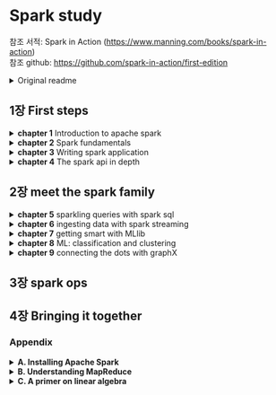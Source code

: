 # Spark study 
참조 서적: Spark in Action (https://www.manning.com/books/spark-in-action) <br>
참조 github: https://github.com/spark-in-action/first-edition
<details close>
<summary>Original readme</summary>
  <h1>Spark in Action book repository</h1>
  <h4> Current edition: Manning Early Access Program (MEAP)</h4>

  The MEAP publishing date is **2015.04.04.**  
  Manning's book forum: [https://forums.manning.com/forums/spark-in-action](https://forums.manning.com/forums/spark-in-action)

  The repo contains book listings organized by chapter and programming language (if applicable):

  ```
  ch02
    ├── scala
    │    ├── ch02-listings.scala
    │    ├── scala-file.scala
    │    └── ...
    ├── java
    │    ├── Class1.java
    │    ├── Class2.java
    │    └── ...
    ├── python
    │    ├── ch02-listings.py
    │    ├── python-file.py
    │    └── ...
  ch03
    ├── scala
    │    ├── ch03-listings.scala
    │    ├── scala-file.scala
    │    └── ...
    ├── java
    │    ├── Class1.java
    │    ├── Class2.java
    │    └── ...
    ├── python
    │    ├── ch03-listings.py
    │    ├── python-file.py
    │    └── ...

  ```

  We tried to organize the listings so that you have minimum distractions while going through the book.  
  We hope you'll find the content useful and that you'll have fun reading the book and going through examples.  

  As part of Manning's "in action" series, it's a hands-on, tutorial-style book.  

  Thank you,  
  [Petar Zečević](http://twitter.com/p_zecevic) and [Marko Bonaći](http://twitter.com/markobonaci)
</details>


## 1장 First steps
<details close>
<summary><b>chapter 1</b> Introduction to apache spark</summary>
  <br>
  <blockquote>
  <details close>
  <summary>1.1 What is spark?</summary>
    <blockquote>
      
- **hadoop**: open source, distributed, Java computation framework consisting of the (1) **Hadoop Distributed File System(HDFS**) and (2) **MapReduce**, its execution engine. 
Hadoop solved the three main problems facing any distributed data-processing endeavor:
    - Parallelization— How to parallelize the computation (전체 연산을 잘게 나누어 동시에 처리하는 방법)
    - Distribution— How to distribute the data (데이터를 여러 노드로 분산하는 방법)
    - Fault-tolerance— How to handle component failure (분산 컴포넌트 장애에 대응하는 방법)

    → 하둡의 한계: 맵리듀스 잡의 결과를 다른 잡에서 사용하려면 먼저 이 결과를 HDFS에 저장해야 한다. 따라서 맵리듀스는 이전 잡의 결과가 다음 작업의 입력이 되는 반복 알고리즘에는 본질적으로 맞지 않다. 

- **Spark**와 hadoop의 차이: spark는 메모리에 아주 큰 데이터를 keep 하는 것을 가능하게 한다. 즉, 맵리듀스처럼 잡에 필요한 데이터를 디스크에서 매번 가져오는 대신(→ 하둡의 방법), 데이터를 메모리에 캐시로 저장하는 인-메모리 실행 모델에 있다. 이를 통해 스파크 프로그램은 맵리듀스보다 약 100배 더 빠른 속도로 같은 작업을 수행할 수 있다.
- 일부 애플리케이션은 스파크를 사용하기에 적합하지 않다. 스파크에서는 분산 아키텍처 때문에 처리 시간에 약간의 오버헤드가 필연적으로 발생한다. 대량의 데이터를 다룰 때는 오버헤드가 무시할 수 있는 수준이지만, 단일 머신에서도 충분히 처리할 수 있는 데이터셋을 다룰 때는 작은 데이터셋의 연산에 최적화된 다른 프레임워크(e.g. RDBMS)를 사용하는 것이 더 효율적이다. + 하지만 현대의 데이터 크기는 계속 증가하는 추세며, 언제가는 RDBMS와 스크립트 성능이 개선되는 속도를 추월할지도 모른다.
    </blockquote>
  </details>
    
  <details close>
  <summary>1.2 Spark components</summary>
    <blockquote><br>
스파크는 여러 특수한 목적에 맞게 설계된 다양한 컴포넌트로 구성된다.<br>
→ 스파크 core, 스파크 SQL, 스파크 Streaming, 스파크 GraphX, 스파크 MLlib <br><br>
<img width="629" alt="Screen Shot 2021-06-10 at 9 33 02 PM" src="https://user-images.githubusercontent.com/43725183/121525578-78936300-ca33-11eb-8dae-549e2a93f21a.png">

- **스파크 core**: 스파크 코어는 스파크 잡과 다른 스파크 컴포넌트에 필요한 기본 기능을 제공한다. RDD는 분산 데이터 컬렉션(즉, 데이터셋)을 추상화한 객체로 데이터셋에 적용할 수 있는 연산 및 변환 메서드를 함께 제공한다. RDD는 노드에 장애가 발생해도 데이터셋을 재구성할 수 있는 복원성을 갖추었다. broadcast variable(공유변수)와 accumulator(누적변수)를 사용해 컴퓨팅 노드 간에 정보를 공유할 수 있다. 이외에도 스파크 코어에는 네트워킹, 보안, 스케줄링 및 데이터 셔플링 등 기본 기능이 구현되어 있다.
- **스파크 SQL**
- **스파크 Streaming**
- **스파크 GraphX**
- **스파크 MLlib**
    </blockquote>
  </details>
    
  <details close>
  <summary>1.3 Spark program flow</summary>
    <blockquote><br>
예제를 통해 스파크 프로그램이 어떻게 실행되는지 알아보자.<br>
**[예제] 로그파일로부터 OutOfMemoryError 오류가 몇건 발생했는지 분석하기**

1. 노드 세 개로 구성된 하둡 클러스터에 300MB 크기의 로그 파일을 저장되어 있는 상황
→ HDFS는 자동으로 128MB크기의 chunck로 분할하고(하둡에서는 block이라는 용어를 사용한다.), 각 **블록(block)**을 클러스터의 여러 노드에 나누어 저장한다. 
→ 이 예제와 직접적인 관련은 없지만, HDFS는 노드에 저장한 각 블록을 다른 노드 두 개에 복제한다. (복제 계수가 기본 값은 3으로 설정된 경우)<br><img width="632" alt="Screen Shot 2021-06-10 at 9 55 04 PM" src="https://user-images.githubusercontent.com/43725183/121528532-85fe1c80-ca36-11eb-93e1-ba484fc4f839.png">

2. HDFS에 저장된 텍스트 파일을 메모리에 로드한다. 
→ 먼저 스파크 셸을 시작하고, 스파크 클러스터에 연결하기.
→ **데이터 지역성**(data locality, 즉 디스크에 저장된 파일이 모두 해당 노드 각각에서 RAM으로 로드되는 것/대량의 데이터를 네트워크로 전송해야하는 상황을 만들지 않기 위해!)을 최대한 달성하려고 로그 파일의 각 블록이 저장된 위치를 하둡에게 요청한 후, 모든 블록을 클러스터 노드의 RAM 메모리로 전송한다. 
→ RAM에 로딩된 블록을 **partition**이라고 한다. 이 파티션 집합이 바로 RDD가 참조하는 분산 컬렉션이다. RDD API를 사용해 RDD의 컬렉션을 필터링하고, 사용자 함수로 매핑하고, 누적 값 하나로 리듀스하고, 두 RDD를 서로 빼거나 교차하거나 결합하는 등 다양한 작업을 실행할 수 있다. 

    ```scala
    val lines = sc.textFile("hdfs://path/to/the/file")
    ```
      <img width="632" alt="Screen Shot 2021-06-10 at 9 55 21 PM" src="https://user-images.githubusercontent.com/43725183/121528576-90b8b180-ca36-11eb-8e1d-beca8097e67a.png">
      
3. 컬렉션이 OutOfMemoryError 문자열을 포함한 줄만 필터링
→ 필터링이 완료되면 RDD에는 분석에 필요한 데이터만 포함된다. 
→ 마지막으로 로그에 남은 줄 개수를 센다. 

    ```scala
    val oomLines = lines.filter(l => l.contains("OutOfMemoryError")).cache()
    val result = oomLines.count()
    ```
      <img width="634" alt="Screen Shot 2021-06-10 at 9 55 38 PM" src="https://user-images.githubusercontent.com/43725183/121528614-99a98300-ca36-11eb-85ff-f57f68c46ae6.png">
    </blockquote>
  </details>
    
  <details close>
  <summary>1.4 Spark ecosystem</summary>
    <blockquote><br>
      
      
* 하둡 생태계: 인터페이스 도구, 분석 도구, 클러스터 관리 도구, 인프라 도구로 구성되어 있다.
      
<br><img width="643" alt="Screen Shot 2021-06-10 at 9 45 04 PM" src="https://user-images.githubusercontent.com/43725183/121527201-1fc4ca00-ca35-11eb-957f-e701657ebda6.png">
- 하둡생태계의 일부 컴포넌트는 스파크 컴포넌트로 대체될 수 있다. <br>
e.g. Giraph → 스파크 GraphX, <br>
Mahout → 스파크 MLlib, <br>
Strom → 스파크 스트리밍, <br>
pig, sqoop → 스파크 코어, 스파크 SQL
- 하둡 생태계의 인프라 및 관리 도구들은 스파크로 대체할 수 없다. e.g. Oozie(→ Job scheduling), HBase, Zookeeper
- 스파크에 반드시 HDFS 스토리지를 사용할 필요는 없다. 스파크는 HDFS 외에도 **아마존 S3 버킷**이나 **일반 파일 시스템**에 저장된 데이터를 처리할 수 있다.
    </blockquote>
  </details>
    
  <details close>
  <summary>1.5 Setting up the spark-in-action VM</summary>
    <blockquote><br>

* vagrant와 virtualbox를 이용
    </blockquote>
  </details>
  </blockquote>
</details>


<details close>
<summary><b>chapter 2</b> Spark fundamentals</summary>
  <br><blockquote>
  <details close>
  <summary>2.1. Using the spark-in-action VM</summary>
    
```bash
$ vagrant up #가상 머신 시작
$ vagrant ssh -- -l spark #ssh 로그인

$ git clone https://github.com/spark-in-action/first-edition #github repository clone
```

cf. **하둡 사용하기**: `hadoop fs`로 시작한다. e.g. `hadoop fs -ls /user` (/user 폴더내 list 출력) → [http://hadoop.apache.org/docs/current/hadoop-project-dist/hadoop-common/FileSystemShell.html](http://hadoop.apache.org/docs/current/hadoop-project-dist/hadoop-common/FileSystemShell.html) 참고하기
  </details>
  <details close>
  <summary>2.2. Using Spark shell and writing your first Spark program</summary>

- license 파일을 읽어들이고, 이 파일에 포함된 BSD 문자열의 수를 세보자.

    ```python
    #license 파일을 읽기
    licLines = sc.textFile("/usr/local/spark/LICENSE")
    lineCnt = licLines.count()

    #BSD 문자열 필터링
    bsdLines = licLines.filter(lambda line: "BSD" in line)
    bsdLines.count()

    #BSD 문자열 출력
    bsdLines.foreach(lambda bLine: print(bLine))
    ```

- RDD의 개념: RDD는 스파크의 기본 추상화 객체로 다음과 같은 성질이 있다.
    - **불변성(immutable)**: 읽기 전용
    → RDD는 데이터를 조작할 수 있는 다양한 변환 연산자를 제공하지만, 변환 연산자는 항상 새로운 RDD를 생성한다.
    - **복원성(resilient)**: 장애 내성
    - **분산(distributed):** 노드 한개 이상에 저장된 데이터셋
- **RDD lineage**: 앞의 예제에서 LICENSE 파일을 로드해 `licLines` RDD를 생성했다. 그 다음 `licLines` RDD에 `filter` 함수를 적용해 새로운 `bsdLines` RDD를 생성했다. 이처럼 RDD에 적용된 변환 연산자와 그 적용 순서를 RDD lineage라고 한다.
  </details>
  <details close>
  <summary>2.3. Basic RDD actions and transformations</summary><br>
    
1. **transformation**: RDD를 조작해 새로운 RDD를 생성한다. e.g. filter, map
2. **actions**: 계산 결과를 반환하거나 RDD 요소에 특정 작업을 수행하려고 실제 계산을 시작하는 역할을 한다. e.g. count, foreach, collect, first

> 변환 연산자의 **지연 실행(lazy evaluation)**: 변환 연산자의 지연 실행은 행동 연산자를 호출하기 전까지는 변환 연산자의 계산을 실제로 실행하지 않는 것을 의미한다. RDD에 행동 연산자가 호출되면 스파크는 해당 RDD의 lineage를 살펴보고, 이를 바탕으로 실행해야 하는 연산 그래프를 작성해서 행동 연산자를 계산한다.  **결국 변환 연산자는 행동 연산자를 호출했을때 무슨 연산이 어떤 순서로 실행되어야 할지 알려주는 일종의 설계도라고 할 수 있다.** 

---

- **`map`**: RDD의 모든 요소에 임의의 함수를 적용할 수 있는 변환 연산자.

    ```python
    numbers = sc.parallelize(range(10, 51, 10))  #numbers = sc.makeRDD(range(10, 51, 10))도 가능.
    numbers.foreach(lambda x: print(x))
    numbersSquared = numbers.map(lambda num: num * num)
    numbersSquared.foreach(lambda x: print(x))
    ```

    `parallelize`는 sequential 객체를 받아 이 sequential 객체의 요소로 구성된 새로운 RDD를 만든다. 이 과정에서 sequential 객체의 요소는 여러 스파크의 executor로 **분산**된다. 
    (→ `print`결과를 보면 sequential 하지 않다. )

    ```python
    reversed = numbersSquared.map(lambda x: str(x)[::-1])
    reversed.foreach(lambda x: print(x))
    ```

- **`distinct`** and **`flatMap`**

    ```
    ##client-ids.log
    15,16,20,20
    77,80,94
    94,98,16,31
    31,15,20
    ```

    `flatMap`(주어진 모든 요소에 대해 연산을 진행하고, 반환한 배열의 중첩구조를 한 단계 제거하고 모든 요소를 단일 컬렉션으로 병합한다. )을 사용하면 각 요소별로 split을 진행한 결과를 하나의 array로 반환한다. 

    ```python
    lines = sc.textFile("Downloads/client-ids.log")

    ids = lines.flatMap(lambda x: x.split(","))
    ids.collect()   #리스트를 반환한다. 
    ids.first()

    intIds = ids.map(lambda x: int(x))
    intIds.collect()

    uniqueIds = intIds.distinct()
    uniqueIds.collect()
    finalCount  = uniqueIds.count()
    finalCount  #8
    ```

- **`sample`**, **`take`**, **`takeSample`** 연산으로 RDD 일부 요소 가져오기: `sample`은 변환연산자(transformation)이지만, `take`와 `takeSample`은 행동연산자(Actions)이다.

    ```python
    ##비복원 샘플링
    s = uniqueIds.sample(False, 0.3)  #withReplacement=False
    s.count()
    s.collect()

    ##복원 샘플링
    swr = uniqueIds.sample(True, 0.5)
    swr.count
    swr.collect()

    #확률값대신 정확한 개수로 RDD 요소 샘플링하기
    taken = uniqueIds.takeSample(False, 5)  #list 반환
    uniqueIds.take(3)
    ```

    `take`는 지정된 개수의 요소를 모을 때까지 RDD의 파티션을 하나씩 처리해 결과를 반환한다. → 결국 연산이 전혀 분산되지 않는다는 의미이다. 여러 파티션의 요소를 빠르게 가져오고 싶다면 드라이버의 메모리를 넘지 않도록 요소 개수를 적당히 줄이고 `collect` 연산자를 사용하자.
  </details>
  <details close>
  <summary>2.4. Double RDD functions</summary>
    
* Double(cf. float) 객체만 사용해서 RDD를 구성하면 implicit conversion을 통해 몇 가지 추가 함수를 사용할 수 있다.

    ```python
    intIds.mean()
    intIds.sum()

    intIds.stats()
    intIds.variance()
    intIds.stdev()

    intIds.histogram([1.0, 50.0, 100.0])  #1과 50사이에 몇개, 50과 100사이에 몇개가 있는지 반환
    intIds.histogram(3)  #3개의 경계로 나눴을때 (1) 경계값과, (2) 구간에 존재하는 sample의 수를 반환한다. 
    ```

* 근사 합계 및 평균계산: 지정된 제한시간 동안 근사합계 또는 근사 평균을 계산한다. 제한시간을 인자로 넣어준다.

    ```python
    intIds.sumApprox(1)
    intIds.meanApprox(1)
    ```
  </details></blockquote>
</details>
  
<details close>
<summary><b>chapter 3</b> Writing spark application</summary>
  <br><blockquote>
  <details close>
  <summary>3.1. Generating a new Spark project in Eclipse</summary

<br>Eclipse 대신 pycharm 사용하기
  </details>
  <details close>
  <summary>3.2. Developing the application</summary><br>
    
**[예제] 한 게임 회사의 모든 직원 명단과 각 직원이 수행한 푸시 횟수를 담은 일일 리포트를 개발해보자.**

1. 데이터셋 준비

    ```bash
    $ mkdir -p $HOME/sia/github-archive
    $ cd $HOME/sia/github-archive
    $ wget http://data.githubarchive.org/2015-03-01-{0..23}.json.gz

    $ gunzip *

    $ head -1 2015-03-01-0.json| jq '.'
    ```
    <img width="400" alt="Screen Shot 2021-06-16 at 7 32 50 PM" src="https://user-images.githubusercontent.com/43725183/122204059-a5cf8d80-ced9-11eb-9334-c0b2309e6910.png">

    > actor.login이 "treydock"인 누군가가 2015년 3월 1일 자정(created_at)에 "development "라는 저장소 브랜치를 생성한 기록이다. (깃허브 API 문서 참조: [https://developer.github.com/v3/activity/events/types/](https://developer.github.com/v3/activity/events/types/))

2. JSON 로드: `read.json()` 은 한 줄당 JSON 객체 하나가 저장된 파일을 로드한다. DataFrame 객체를 반환한다. 

    ```python
    from pyspark.sql import SQLContext
    import sys

    sqlContext = SQLContext(sc)
    ghLog = sqlContext.read.json("2015-03-01-0.json")
    ghLog.printSchema()
    ghLog.show(5)

    ghLog.count() #17786
    pushes = ghLog.filter("type = 'PushEvent'")
    pushes.count()  #8793
    ```
    <img width="1000" alt="Screen Shot 2021-06-16 at 7 35 14 PM" src="https://user-images.githubusercontent.com/43725183/122204352-fc3ccc00-ced9-11eb-8404-29866a84399e.png">

3. 데이터 집계: `count`외에도 `min`, `max`, `avg`, `sum` 등의 집계 함수를 제공한다. 

    ```python
    grouped = pushes.groupBy("actor.login").count()
    ordered = grouped.orderBy(grouped['count'], ascending=False)
    ```

4. 분석대상 제외 & 공유변수

    : `broadcast`를 이용해서 **공유변수**를 만들자. 공유변수를 설정하지 않고 이대로 예제 프로그램을 실행하면 스파크는 `employees`를 대략 200회(필터링 작업을 수행할 태스크 개수) 가까이 반복적으로 네트워크에 전송하게 될 것이다. 

    반면 공유변수는 클러스터의 각 노드에 정확히 한 번만 전송한다. 또 공유변수는 클러스터 노드의 메모리에 자동으로 캐시되므로 프로그램 실행 중 바로 접근할 수 있다. 

    ```python
    employees = [line.rstrip('\n') for line in open(sys.argv[2])]
    bcEmployees = sc.broadcast(employees)

    def isEmp(user):
    	return user in bcEmployees.value

    #filter에 사용하기 위해서 user-defined function 등록
    from pyspark.sql.types import BooleanType
    sqlContext.udf.register("SetContainsUdf", isEmp, returnType=BooleanType())
    filtered = ordered.filter("SetContainsUdf(login)")
    ```

5. 애플리케이션 실행

    ```bash
    $ python main.py \
    	../github-archive/2015-03-01-0.json \   #	../github-archive/*.json \
    	../ch03/ghEmployees.txt
    ```
    <img width="200" alt="Screen Shot 2021-06-16 at 7 37 01 PM" src="https://user-images.githubusercontent.com/43725183/122204609-46be4880-ceda-11eb-8628-b179a7dedcfa.png">

    ```python
    from pyspark import SparkContext, SparkConf
    from pyspark.sql import SQLContext
    import sys

    if __name__ == "__main__":
    	sc = SparkContext(conf=SparkConf())
    	sqlContext = SQLContext(sc)
    	ghLog = sqlContext.read.json(sys.argv[1])

    	pushes = ghLog.filter("type = 'PushEvent'")
    	grouped = pushes.groupBy("actor.login").count()
    	ordered = grouped.orderBy(grouped['count'], ascending=False)

    	# Broadcast the employees set	
    	employees = [line.rstrip('\n') for line in open(sys.argv[2])]

    	bcEmployees = sc.broadcast(employees)

    	def isEmp(user):
    		return user in bcEmployees.value

    	from pyspark.sql.types import BooleanType
    	sqlContext.udf.register("SetContainsUdf", isEmp, returnType=BooleanType())
    	filtered = ordered.filter("SetContainsUdf(login)")
    	filtered.show()

    	filtered.write.format(sys.argv[4]).save(sys.argv[3])
       #파일 형식에는 JSON, Parquet, JDBC등이 가능하다. 
       #세번째 인수는 저장 경로를 적어준다. 
    ```

  </details>
  <details close>
  <summary>3.3. Submitting the application</summary><br>

스파크 프로그램을 운영 환경에서 원활하게 실행할 수 있도록 프로그램에 JAR 파일을 추가하는 방법은 (1) `spark-submit` 스크립트의 `—jars` 매개변수에 프로그램에 필요한 JAR 파일을 모두 나열해 실행자로 전송하거나, (2) 모든 의존 라이브러리를 포함하는 `underjar`를 빌드하는 방법이다. 

- uderjar 빌드: 일단은 생략
- `spark-submit`: 스파크 애플리케이션을 제출하는 일종의 헬퍼 스크립트로 애플리케이션을 스파크 클러스터에서 실행하는데 사용한다.

    ```bash
    ./bin/spark-submit \
      --class <main-class> \   #python에서는 사용 x
      --master <master-url> \
      --deploy-mode <deploy-mode> \
      --conf <key>=<value> \
      ... # other options
      <application-jar> \
      [application-arguments]
    ```

    결과 폴더에 있는 `SUCCESS` 파일은 작업을 성공적으로 완료했음을 의미한다. 각 `crc` 파일은 CRC(Cyclic Redundancy Check)코드를 계산해 각 데이터 파일의 유효성을 검사하는데 사용한다. `._SUCCESS.crc` 파일은 모든 CRC파일을 검사한 결과가 성공적이라는 것을 의미한다.  

    ```bash
    $ spark-submit \
    	main.py \
    	"../github-archive/2015-03-01-0.json" \ 
    	"../ch03/ghEmployees.txt" \
    	"emp-gh-push-output" "json"
    ```
        
    <img width="1000" alt="Screen Shot 2021-06-17 at 12 08 30 PM" src="https://user-images.githubusercontent.com/43725183/122324988-bc6ef680-cf64-11eb-946b-4ede59f690a4.png">

  </details></blockquote>
</details>
  
<details close>
<summary><b>chapter 4</b> The spark api in depth</summary>
  <br><blockquote>
  <details close>
  <summary>4.1. Working with pair RDDs</summary><br>
    
키-값 쌍은 전통적으로 연관배열(associative array)이라는 자료구조를 사용해 표현한다. 이 자료구조를 파이썬에서는 dictionary라고 하며, 스칼라와 자바에서는 map이라고 한다. 스파크에서는 키-값 쌍으로 구성된 RDD를 **pair RDD**라고 한다. 스파크의 데이터를 반드시 키-값 쌍 형태로 구성할 필요는 없지만, 실무에서는 Pair RDD를 사용하는 것이 바람직한 경우가 많다. 

- **Pair RDD 생성**: RDD의 keyBy 변환 연산자는 RDD 요소로 키를 생성하는 f 함수를 받고, 각 요소를 (f(요소), 요소)( = **(키, 요소)**) 쌍의 튜플로 매핑한다. 물론 데이터를 2-element 튜플로 직접 변환할 수도 있다. 어떤 방법이든 2-element 튜플로 RDD를 구성하면 **Pair RDD 함수**가 RDD에 자동으로 추가된다.

    ```python
    tranFile = sc.textFile("ch04/ch04_data_transactions.txt")
    tranData = tranFile.map(lambda line: line.split("#"))
    #예제 파일의 각 줄에는 구매 날짜, 시간, 고객 ID, 상품 ID, 구매수량, 구매 금액이 '#'로 구분되어있다. 
    ```
    <img width="400" alt="Screen Shot 2021-06-18 at 4 42 12 PM" src="https://user-images.githubusercontent.com/43725183/122525386-24503a80-d054-11eb-996d-d9a75f962093.png">

    ```python
    #키, 요소 페어 생성
    transByCust = tranData.map(lambda t: (int(t[2]), t))

    transByCust.keys().distinct().count() #100
    transByCust.count() #1000
    #map 함수로 키와 값을 만들어보자. 고객이 총 100명 있다.
    ```

- **Pair RDD 함수**
    - 키별 개수 세기(`CountByKey`): 각 키의 출현 횟수를 담은 Map 객체를 반환한다. ID가 53인 고객이 19번으로 가장 많이 구매했다.

        ```python
        transByCust.countByKey()
        cid, purch = sorted(transByCust.countByKey().items(), key= lambda x:-x[1])[0] ##(53, 19)

        #사은품 리스트 추가(가격 = 0)
        complTrans = [["2015-03-30", "11:59 PM", "53", "4", "1", "0.00"]]
        ```

    - 단일 키로 값 찾기: `transByCust.lookup(53)` → 53번 고객의 모든 구매 기록을 가져올 수 있다. lookup은 결과 값을 드라이버로 전송하므로 이를 메모리에 적재할 수 있는지 먼저 확인해야 한다.
        
        <img width="300" alt="Screen Shot 2021-06-18 at 4 43 00 PM" src="https://user-images.githubusercontent.com/43725183/122525491-3f22af00-d054-11eb-898a-df7f06895a28.png">

 

    - `mapValues` 변환 연산자로 Pair RDD 값 바꾸기: 키를 그대로 두고 값만 변경할 수 있다. 25번 상품을 2번 이상 구매한 경우 5% 할인해주자.

        ```python
        def applyDiscount(tran):
            if(int(tran[3])==25 and float(tran[4])>1):
                tran[5] = str(float(tran[5])*0.95)
            return tran

        transByCust = transByCust.mapValues(lambda t: applyDiscount(t))
        ```

    - `flapMapValues` 변환 연산자로 키에 값 추가: 81번 다섯 개 이상 구매한 고객에게 사은품으로 70번을 보내야한다. 즉, 해당 고객이 70번 상품을 구매한 것 처럼 `transByCust`에 추가해야한다.

        ```python
        def addToothbrush(tran):
            if(int(tran[3]) == 81 and int(tran[4])>4):
                from copy import copy
                cloned = copy(tran)
                cloned[5] = "0.00"
                cloned[3] = "70"
                cloned[4] = "1"
                return [tran, cloned]
            else:
                return [tran]

        transByCust = transByCust.flatMapValues(lambda t: addToothbrush(t))
        transByCust.count()  #1006 -> 6명이 81번 상품을 5개 이상 구매했다.
        ```

    - `reduceByKey` 또는 `foldByKey` 변환 연산자로 키의 모든 값 병합하기: reduceByKey는 각 키의 모든 값을 동일한 타입의 단일 값으로 변환한다. 이 연산자에는 두 값을 하나로 병합하는 Merge 함수를 전달해야하며, reduceByKey는 각 키별로 값 하나만 남을 때까지 merge 함수를 계속 호출한다. 따라서 merge 함수는 결합법칙을 만족해야한다.

        ```python
        amounts = transByCust.mapValues(lambda t: float(t[5])) #각 키별로 값만 뽑기 
        totals = amounts.foldByKey(0, lambda p1, p2: p1 + p2).collect()
        sorted(totals, key = lambda x:x[1])[-1] #(76, 100049.0)

        #사은품 리스트 추가(가격 = 0)
        complTrans += [["2015-03-30", "11:59 PM", "76", "63", "1", "0.00"]]
        #76번 고객이 10만 49달러로 가장 많이 썼다. 
        ```

        foldByKey는 reduceByKey와 기능은 같지만, merge 함수의 인자 목록 바로 앞에 zeroValue 인자를 담은 또 다른 인자 목록을 추가로 전달해야 한다는 점은 다르다. zeroValue는 반드시 항등원이어야한다. (e.g. 덧셈에서는 0, 곱셈에서는 1)

    - `union`으로 array 추가하기 + 결과 파일 저장하기

        ```python
        transByCust = transByCust.union(sc.parallelize(complTrans).map(lambda t: (int(t[2]), t)))
        transByCust.map(lambda t: "#".join(t[1])).saveAsTextFile("ch04/ch04output-transByCust")
        ```

    - `aggregateByKey`로 키의 모든 값 그루핑: aggregateByKey는 (1) **zeroValue**와 (2) 임의의 V 타입을 가진 값을 또 다른 U 타입으로 변환하는 **변환 함수(Transform)**, (3)변환함수가 변환한 값을 두 개씩 하나로 병합하는 **병합함수(Merge)**가 필요하다.

        ```python
        prods = transByCust.aggregateByKey([], 
        		lambda prods, tran: prods + [tran[3]],    #변환함수 -> 각 파티션 별로 요소를 병합
            lambda prods1, prods2: prods1 + prods2)   #병합함수 -> 최종 결과를 병합
        prods.collect()
        #prods에 빈 리스트가 전달되었다.
        ```
        <img width="1000" alt="Screen Shot 2021-06-18 at 4 43 31 PM" src="https://user-images.githubusercontent.com/43725183/122525565-52357f00-d054-11eb-8eb7-b7f6cba80cd0.png">

  </details>
  <details close>
  <summary>4.2. Understanding data partitioning and reducing data shuffling</summary>
    
* **데이터 파티셔닝(data partitioning)** : 데이터를 여러 클러스터 노드로 분할하는 메커니즘을 의미한다. 이 장에서는 일단 스파크 클러스터를 '병렬 연산이 가능하고 네트워크로 연결된 머신(즉, 노드)의 집합'정도로 생각하자.
    - **파티션(partition)**: 과거에는 파티션 대신 스플릿(split)용어를 사용했다. RDD의 파티션은 RDD 데이터의 일부(조각 또는 슬라이스)를 의미한다. 예를 들어 로컬 파일 시스템에 저장된 텍스트 파일을 스파크에 로드하면, 스파크는 파일 내용을 여러 파티션으로 분할해 클러스터 노드에 고르게 분산 저장한다. 여러 파티션을 노드 하나에 저장할 수도 있다. 이렇게 분산된 파티션이 모여서 RDD 하나를 형성한다.
    - 파티션의 개수: 해당 RDD에 변환 연산을 실행할 "태스크 개수"와 직결되므로 파티션의 개수는 매우 중요하다. 태스크 개수가 필요 이하로 적으면 클러스터를 충분히 활용할 수 없다. 게다가 각 태스크가 처리할 데이터 분량이 실행자의 메모리 리소스를 초과해 메모리 문제가 발생할 수 있다. 따라서 클러스터의 코어 개수보다 서너 배 더 많은 파티션을 사용하는 것이 좋다.
    - **데이터 partitioner**: RDD의 데이터 파티셔닝은 RDD의 각 요소에 파티션 번호를 할당하는 partitioner 객체가 수행한다. partitioner는 HashPartitioner, RangePartitioner, 또는 사용자 정의 Partitioner(Pair RDD의 경우)로 구현할 수 있다.
        - **HashPartitioner**: 스파크의 기본 Partitioner. HashPartitioner는 각 요소의 자바 해시코드를 단순한 mod 공식(partitionIndex = hashCode % numberOfPartitions)에 대입해 파티션 번호를 계산한다. 각 요소의 파티션 번호를 거의 무작위로 결정하기 때문에 모든 파티션을 정확하게 같은 크기로 분할할 가능성이 낮다. 하지만 대규모 데이터셋을 상대적으로 적은 수의 파티션으로 나누면 대체로 데이터를 고르게 분산시킬 수 있다. 
        (파티션의 기본 개수는 spark.default.parallelism 환경 매개변수 값으로 결정된다)
        - **RangePartitioner**: 정렬된 RDD의 데이터를 거의 같은 범위 간격으로 분할할 수 있다.
        - **Pair RDD의 사용자 정의 Partitioner**: 파티션의 데이터를 특정 기준에 따라 정확하게 배치해야 할 경우 사용자 정의 partitioner로 pair RDD를 분할할 수 있다. 
        (cf. in Python there is no version of aggregateByKey with a custom partitioner)
    - RDD 파티션 변경
        - `partitionBy`: PairRDD에서만 사용가능하고, 또 파티셔닝에 사용할 Partitioner 객체만 인자로 전달할 수 있다
        - `coalesce`와 `repartition`: coalesce는 파티션의 수를 줄이거나 늘리는데 사용한다. 파티션 개수를 늘리려면 shuffle 인자를 true로 설정해야한다. 반면 파티션 수를 줄일 때는 이 인자를 false로 설정할 수 있다. 이때는 새로운 파티션 개수와 동일한 개수의 부모 RDD 파티션을 선정하고 나머지 파티션의 요소를 나누어 선정한 파티션과 병합(coalesce)하는 방식으로 파티션 개수를 줄인다. 즉, 셔플링을 수행하지 않는 대신 데이터 이동을 최소화하려고 부모 RDD의 기존 파티션을 최대한 보존한다. 
        cf. repartition 변환 연산자는 단순히 shuffle을 true로 설정해 coalesce를 호출한 결과를 반환한다.
        - `repartitionAndSortWithinPartition`: 정렬 가능한 RDD에서만 사용할 수 있다. 새로운 Partitioner 객체를 받아 각 파티션 내에서 요소를 정렬한다. 이 연산자는 셔플링 단계에서 정렬 작업을 함께 수행하기 때문에 repartition을 호출한 후 직접 정렬하는 것보다 성능이 더 낫다.
- **데이터 셔플링(data shuffling)**: **파티션 간의 물리적인 데이터 이동을 의미한다.** 셔플링은 새로운 RDD의 파티션을 만들려고 여러 파티션의 데이터를 합칠 때 발생한다. 예를 들어 키를 기준으로 요소를 그루핑하려면 스파크는 RDD의 파티션을 모두 살펴보고 키가 같은 요소를 전부 찾은 후, 이를 물리적으로 묶어서 새로운 파티션을 구성하는 과정을 수행해야한다.

    ```python
    prods = transByCust.aggregateByKey([], 
    		lambda prods, tran: prods + [tran[3]],    #변환함수(Transform) -> 각 파티션 별로 요소를 병합
        lambda prods1, prods2: prods1 + prods2)   #병합함수(Merge) -> 최종 결과를 병합
    prods.collect()
    #4.1절의 aggregateByKey 예시를 다시 보자. 
    ```
    <img width="600" alt="Screen Shot 2021-06-18 at 4 45 57 PM" src="https://user-images.githubusercontent.com/43725183/122525886-a93b5400-d054-11eb-9dcd-ea556f230a4d.png">


    - 변환함수(Transform)은 각 파티션 별로 각 키의 값을 모아서 리스트를 구성한다.(**map task**) →  스파크는 이 리스트들을 각 노드의 중간 파일(interm files)에 기록한다 → 병합함수(merge)를 호출해 여러 파티션에 저장된 리스트들을 각 키별 단일 리스트로 병합한다.(**reduce task**) → 기본 partitioner(hash partitioner)를 적용해 각 키를 적절한 파티션에 할당한다.
    - 셔플링 바로 전에 수행한 태스크를 **맵(map) 태스크**라고 하며, 바로 다음에 수행한 태스크를 **리듀스(reduce)** 태스크라고 한다. 맵 태스크의 결과는 중간 파일에 기록하며(주로 운영체제의 파일 시스템 캐시에만 저장), 이후 리듀스 태스크가 이 파일을 읽어들인다. 중간 파일을 디스크에 기록하는 작업도 부담이지만, 결국 셔플링할 데이터를 네트워크로 전송해야 하기 때문에 스파크 잡의 셔플링 횟수를 최소한으로 줄이도록 노력해야 한다.
    - 셔플링 발생 조건
        1. partitioner를 명시적으로 변경하는 경우
            - 파티션 개수가 다른 HashPatitioner를 변환 연산자에 사용하거나, (`rdd.aggregateByKey(zeroValue, seqFunc, comboFunc, 100).collect()`)
            - 사용자 정의 Partitioner를 사용하면

            → 셔플링이 발생한다. 따라서 가급적이면 기본 partitioner를 사용해 의도하지 않은 셔플링은 최대한 피하는 것이 성능 면에서 가장 안전한 방법이다. 

        2. partitioner를 제거하는 경우

            변환 연산자에 partitioner를 명시적으로 지정하지 않았는데도 간혹 셔플링이 발생할 때가 있다. 대표적으로 map과 flatMap은 RDD의 Partitioner를 제거한다. 이 연산자 자체로는 셔플링이 발생하지 않지만, 연산자의 결과 RDD에 다른 변환 연산자를 사용하면 기본 Partitioner를 사용했더라도 여전히 셔플링이 발생한다.  → Pair RDD의 키를 변경하지 않는다면 map, flatMap 대신 mapValues, flatMapValues를 사용해 Partitioner를 보존하는 것이 좋다. 

            ```python
            rdd = sc.parallelize(range(10000))
            rdd.map(lambda x: (x, x*x)).map(lambda (x, y): (y, x)).collect() #셔플링 발생 x
            rdd.map(lambda x: (x, x*x)).reduceByKey(lambda v1, v2: v1+v2).collect() #셔플링 발생함
            ```

    - 셔플링을 수행하면 executor는 다른 executor(=실행자)의 파일을 읽어 들여야한다. 하지만 셔플링 도중 일부 실행자에 장애가 발생하면 해당 실행자가 처리한 데이터를 더 이상 가져올 수 없어서 데이터 흐름이 중단된다. → **외부 셔플링 서비스(external shuffling service)**는 실행자가 중간 셔플 파일을 읽을 수 있는 단일 지점을 제공해 셔플링의 데이터 교환 과정을 최적화할 수 있다. (`spark.shuffle.service.enabled=true`로 설정하기)
    - 셔플링 관련 매개변수
        - 셔플링 알고리즘 설정: `spark.shuffle.manager`의 값을 hash(해시 기반 셔플링), sort(정렬 기반 셔플링) → 정렬 기반 셔플링은 파일을 더 적게 생성하고 메모리를 더욱 효율적으로 사용할 수 있어 default 값이다.
        - 중간 파일의 통합 여부: `spark.shuffle.consolidateFiles` → ext4나 XFS 파일 시스템을 사용한다면 이 값을 true로 변경(default = false)로 하는 것이 좋다.
        - 셔플링에 쓸 메모리 리소스의 제한 여부: `spark.shuffle.spill` → 메모리를 제한하면 스파크는 제한 임계치를 초과한 데이터를 디스크로 내보낸다. 메모리 임계치를 너무 높게 설정하면 메모리 부족 예외(out-of-memory exception)이 발생할 수 있다. 반대로 너무 낮게 설정하면 데이터를 자주 내보내므로 균형을 잘 맞추는 것이 중요하다.
        - `spark.shuffle.compress`: 중간 파일의 압축 여부를 지정할 수 있다.
        - `spark.shuffle.spill.batchSize`: 데이터를 디스크로 내보낼 때 일괄로 직렬화 또는 역직렬화할 객체 개수를 지정한다.
        - `spark.shuffle.service.port`: 외부 셔플링 서비스를 활성화할 경우 서비스 서버가 사용할 포트 번호를 지정한다.
- 파티션 단위로 데이터 매핑: RDD의 각 파티션에 개별적으로 매핑 함수를 적용할수도 있다. 이 메서드를 잘 활용하면 각 파티션 내에서만 데이터가 매핑되도록 기존 변환 연산자를 최적화해 셔플링을 억제할 수 있다.
    - `mapPartitions`와 `mapPartitionsWithIndex`: mapPartitions는 각 파티션의 모든 요소를 반복문으로 처리하고 새로운 RDD 파티션을 생성한다. mapPartitionWithIndex는 매핑 함수에 파티션 번호가 함께 전달된다.
    - `glom`: 각 파티션의 모든 요소를 배열 하나로 모으고, 이 배열들을 요소로 포함하는 새로운 RDD를 반환한다. 따라서 새로운 RDD에 포함된 요소 개수는 이 RDD의 파티션 개수와 동일하다. glom 연산자는 기존의 Partitioner를 제거한다.

        ```python
        import random
        l = [random.randrange(100) for x in range(500)]
        rdd = sc.parallelize(l, 30).glom() #30개의 파티션으로 나눠져 있는 것을 모음. 
        rdd.collect()
        rdd.count() #30
        ```
  </details>
  <details close>
  <summary>4.3. Joining, sorting, and grouping data</summary>
    
* **데이터 조인(Join)** : 스파크에서는 RDBMS의 고전적인 join 연산자뿐만 아니라, zip, cartesian, intersection 등 다양한 변환 연산자를 사용해 여러 RDD 내용을 합칠 수 있다.

    <img width="621" alt="Screen Shot 2021-06-20 at 9 57 57 PM" src="https://user-images.githubusercontent.com/43725183/122675025-940c2400-d212-11eb-9db3-769ed31b6e25.png">

    RDD의 key를 product ID로 변경

    - RDBMS와 유사한 Join 연산자: `join`(RDBMS의 inner join과 동일), `leftOuterJoin`, `rightOuterJoin`, `fullOuterJoin` → 이 연산자들은 PairRDD에서만 사용할 수 있다. Partitioner 객체나 파티션 개수를 전달할 수 있다.

        ```python
        totalsByProd = transByProd.mapValues(lambda t: float(t[5])).reduceByKey(lambda tot1, tot2: tot1 + tot2)

        products = sc.textFile("first-edition/ch04/ch04_data_products.txt").map(lambda line: line.split("#")).map(lambda p: (int(p[0]), p))
        totalsAndProds = totalsByProd.join(products)
        totalsAndProds.first()
        #(68, (62133.899999999994, ['68', 'Niacin', '6295.48', '1']))
        #68은 key(productID), 그리고 value의 첫번째는 totalByProd의 값, 두번째 리스트는 products 정보.
        ```

        ```python
        totalsWithMissingProds = products.leftOuterJoin(totalsByProd)
        missingProds = totalsWithMissingProds.filter(lambda x: x[1][1] is None).map(lambda x: x[1][0])
        missingProds.foreach(lambda p: print(", ".join(p)))
        #3, Cute baby doll, battery, 1808.79, 2
        #43, Tomb Raider PC, 2718.14, 1
        #63, Pajamas, 8131.85, 3
        #20, LEGO Elves, 4589.79, 4
        #어제 판매하지 않은 상품 리스트 출력. 
        ```

    - `subtract`이나 `subtractByKey` 변환 연산자로 공통 값 제거: `substract`은 첫번째 RDD에서 두번째 RDD의 요소를 제거한 여집합을 반환한다. 이는 일반 RDD에서도 사용할 수 있으며, 각 요소의 키나 값만 비교하는 것이 아니라 요소 전체를 비교해 제거여부를 판단한다. 
    반면 `substracByKey`는 PairRDD에서만 사용할 수 있으며 키와 값을 모두 보는 것이 아니라 키만 본다.

        ```python
        missingProds = products.subtractByKey(totalsByProd)
        missingProds.foreach(lambda p: print(", ".join(p[1])))
        #leftOuterJoin후 None 값인 record만 뽑아내는 과정대신 substractByKey를 사용하면 된다. 
        ```

    - `cogroup` 변환 연산자로 RDD 조인: `cogroup`은 여러 RDD 값을 각각 키로 그루핑한 후 키를 기준으로 조인한다. `cogroup`은 RDD를 최대 세개까지 조인할 수 있는데, 단 `cogroup`을 호출한 RDD와 `cogroup`에 전달된 RDD는 모두 동일한 타입의 키를 가져야 한다.

        ```python
        prodTotCogroup = totalsByProd.cogroup(products)
        prodTotCogroup.first()
        #(68, (<pyspark.resultiterable.ResultIterable object at 0x107d3ab90>, <pyspark.resultiterable.ResultIterable object at 0x107da1fd0>))

        prodTotCogroup.filter(lambda x: len(x[1][0].data) == 0).foreach(lambda x: print(", ".join(x[1][1].data[0])))
        #total 가격과 product 정보의 outer join. 두 RDD 중 한쪽에만 등장한 키의 경우 다른 쪽 RDD iterator는 비어 있다. 
        ```

    - `intersection` 변환 연산자 사용: `intersection`은 교집합을 찾는다.

        ```python
        totalsByProd.map(lambda t: t[0]).intersection(products.map(lambda p: p[0]))
        ```

    - `cartesian` 변환 연산자로 RDD 두개 결합: 두 RDD의 데카르트 곱을 계산한다(요소의 모든 combination return). 따라서 이를 이용해 두 RDD 요소들을 서로 비교하는데도 사용할 수 있다.

        ```python
        rdd1 = sc.parallelize([7,8,9])
        rdd2 = sc.parallelize([1,2,3])
        rdd1.cartesian(rdd2).collect()
        #[(7, 1), (7, 2), (7, 3), (8, 1), (8, 2), (8, 3), (9, 1), (9, 2), (9, 3)]
        rdd1.cartesian(rdd2).filter(lambda el: el[0] % el[1] == 0).collect()
        #rdd2숫자로 rdd1 숫자를 나머지 없이 나눌 수 있는 조합 찾기
        [(7, 1), (8, 1), (8, 2), (9, 1), (9, 3)]
        ```

    - `zip` 변환 연산자로 RDD 조인: 모든 RDD에 사용가능. 첫번째 쌍은 각 RDD의 첫번째 요소를 조합한 것이며, 두번째 쌍은 두 번째 요소를 조합하고, 세 번째 쌍은 세 번째 요소를 조합하는 식으로 끝까지 이어진다. → 두 RDD의 파티션 개수가 다르거나 두 RDD의 모든 파티션이 서로 동일한 개수의 요소를 포함하지 않으면 오류를 발생한다.

        ```python
        rdd1 = sc.parallelize([1,2,3])
        rdd2 = sc.parallelize(["n4","n5","n6"])
        rdd1.zip(rdd2).collect()
        #[(1, 'n4'), (2, 'n5'), (3, 'n6')]
        ```

    - `zipPartitions` 변환 연산자로 RDD 조인: 모든 RDD에 사용가능. RDD는 서로 파티션 개수가 동일해야하지만, 모든 파티션이 서로 동일한 개수의 요소를 가져야 한다는 조건을 꼭 만족하지 않아도 된다. → 아직 python에서는 사용할 수 없다.
- **데이터 정렬(sorting)**
    - `repartitionAndSortWithinPartition`(4.2 절 참조), `sortByKey`, `sortBy`을 사용해서 정렬할 수 있다.

        ```python
        sortedProds = totalsAndProds.sortBy(lambda t: t[1][1][1])
        sortedProds.collect()
        ```

        이 결과는 `totalsAndProds` RDD에서 상품 이름을 키로 끄집어낸 후 `sortByKey`를 호출해서도 확인할 수 있다. 

    - 정렬 가능한 클래스 생성하기
    - 이차 정렬: 파티션을 2개로 바꾸고, 각 파티션 내에서 요소를 정렬한다.

        ```python
        rdd = sc.parallelize([(0, 5), (3, 8), (2, 6), (0, 8), (3, 8), (1, 3)])
        rdd2 = rdd.repartitionAndSortWithinPartitions(2)
        rdd2.glom().collect()
        #[[(0, 5), (0, 8), (2, 6)], [(1, 3), (3, 8), (3, 8)]]
        #파티션1: [(0, 5), (0, 8), (2, 6)]
        #파티션2: [(1, 3), (3, 8), (3, 8)]
        ```
        <img width="300" alt="Screen Shot 2021-06-20 at 9 59 42 PM" src="https://user-images.githubusercontent.com/43725183/122675077-d46ba200-d212-11eb-852c-ac15c055cf3c.png">


    - `top`과 `takeOrdered`로 정렬된 요소 가져오기: 이 두 메서드는 전체 데이터를 정렬하지 않는다. 그 대신 각 파티션에서 상위(또는 하위) n개 요소를 가져온 후 이 결과를 병합하고, 이 중 상위(또는 하위) n개 요소를 반환한다. → 두 메서드는 훨씬 더 적은 양의 데이터를 네트워크로 전송하며, sortBy와 take를 개별적으로 호출하는 것보다 무척 빠르다.
- **데이터 그루핑(grouping)**: 데이터 그루핑은 데이터를 특정 기준에 따라 단일 컬렉션으로 집계하는 연산을 의미한다.
    - `aggregateByKey`: 4.1.2절 참조
    - `groupBykey`(`groupBy`): groupByKey는 동일한 키를 가진 모든 요소를 단일 키-값 쌍으로 모은 Pair RDD를 반환한다. groupBy는 PairRDD가 아닌 일반 RDD에서도 사용할 수 있으며, 일반 RDD를 PairRDD로 변환하고 groupByKey를 호출하는 것과 같은 결과를 만들 수 있다. groupByKey는 각 키의 모든 값을 메모리로 가져오기 때문에 이 메서드를 사용할 때는 메모리 리소스를 과다하게 사용하지 않도록 주의해야 한다. 모든 값을 한꺼번에 그루핑할 필요가 없으면 aggregateByKey나 reduceByKey, foldByKey를 사용하는 것이 좋다.
    - `combineByKey`: combineByKey를 호출하려면 세 가지 커스텀 함수를 정의해 전달해야 한다. 첫번째 함수는 `createCombiner`로 각 파티션별로 키의 첫번째 값에서 최초 결합값을 생성하는 데 사용한다. 두번째 함수(`mergeValue`)는 Pair RDD에 저장된 값들을 결합값(combined value)로 병합하고(동일 파티션 내에서 해당 키의 다른 값을 결합 값에 추가해 병합하는데 사용), 세번째 함수(`mergeCombiner`)는 결합 값을 최종 결과를 병합(여러 파티션의 결합 값을 최종 결과로 병합)한다.

        ```python
        def createComb(t):
            total = float(t[5])   #구매 금액
            q = int(t[4])         #구매 수량
            return (total/q, total/q, q, total)  #상품 낱개의 가격을 계산해 최저가격과 최고 가격의 초깃값으로 사용.

        def mergeVal(p,t):
            mn,mx,c,tot = p
            total = float(t[5])
            q = int(t[4])
            return (min(mn,total/q),max(mx,total/q),c+q,tot+total)

        def mergeComb(p1, p2):
            mn1,mx1,c1,tot1 = p1
            mn2,mx2,c2,tot2 = p2
            return (min(mn1,mn1),max(mx1,mx2),c1+c2,tot1+tot2)

        avgByCust = transByCust.combineByKey(createComb, mergeVal, mergeComb).\
        mapValues(lambda t: (t[0], t[1], t[2], t[3], t[3]/t[2]))
        avgByCust.first()

        totalsAndProds.map(lambda p: p[1]).map(lambda x: ", ".join(x[1])+", "+str(x[0])).saveAsTextFile("ch04/ch04output-totalsPerProd")
        avgByCust.map(lambda (pid, (mn, mx, cnt, tot, avg)): "%d#%.2f#%.2f#%d#%.2f#%.2f" % (pid, mn, mx, cnt, tot, avg)).saveAsTextFile("ch04/ch04output-avgByCust")
        ```
  </details>
  <details close>
  <summary>4.4. Understanding RDD dependencies</summary>
    
* **RDD의 의존 관계(dependency)** : 스파크의 실행 모델은 **Directed Acyclic Graph(DAG)** 에 기반한다. 방향성(directed) 그래프는 간선이 한 정점에서 다른 정점을 가리키는 방향성이 있는 그래프를 의미한다. 그 중 DAG는 간선의 방향을 따라 이동했을 때 같은 정점에 두 번 이상 방문할 수 없도록 연결된 그래프를 의마한다. (이름 그대로 acyclic하다)
**스파크의 DAG는 RDD를 정점(vertex)로, RDD 의존관계를 간선(edge)로 정의한 그래프를 의미한다.** RDD의 변환 연산자를 호출할 때마다 새로운 정점(RDD)와 새로운 간선(의존관계)이 생성된다. 변환 연산자로 생성된 RDD가 이전 RDD에 의존하므로 간선방향은 자식 RDD(새 RDD)에서 부모 RDD(이전 RDD)로 향한다. 이러한 RDD 의존 관계 그래프를 **RDD lineage**라고 한다.
    - **좁은(narrow) 의존 관계**: 데이터를 다른 파티션으로 전송할 필요가 없는 변환 연산은 좁은 의존 관계를 형성한다.
        - one-to-one 의존관계: range 의존관계 이외의 모든 셔플링이 필요하지 않은 변환연산자로 생성.
        - range 의존관계: 여러 부모 RDD에 대한 의존 관계를 하나로 결합한 경우로 union 변환연산자만 해당.
    - **넓은(wide, 또는 shuffle) 의존 관계**: 셔플링을 수행할 때 형성된다. 참고로 RDD를 조인하면 셔플링이 항상 발생한다.<br><br>

    ```python
    import random
    l = [random.randrange(10) for x in range(500)]
    listrdd = sc.parallelize(l, 5)  #파티션 5개로 나누기
    pairs = listrdd.map(lambda x: (x, x*x))     

    reduced = pairs.reduceByKey(lambda v1, v2: v1+v2)

    finalrdd = reduced.mapPartitions(lambda itr: ["K="+str(k)+",V="+str(v) for (k,v) in itr])
    finalrdd.collect()
    print(finalrdd.toDebugString())
    #map은 좁은(one-to-one) 의존 관계를 만드는 연산자. reduceBykey는 넓은(셔플) 의존관계를 형성
    ```

    <img width="1000" alt="Screen Shot 2021-06-20 at 9 55 12 PM" src="https://user-images.githubusercontent.com/43725183/122674936-34157d80-d212-11eb-8c49-cca2da11a64f.png">



    ```
    //print(finalrdd.toDebugString())의 결과

    (5) PythonRDD[5] at collect at <stdin>:1 []
     |  MapPartitionsRDD[4] at mapPartitions at PythonRDD.scala:133 []
     |  ShuffledRDD[3] at partitionBy at NativeMethodAccessorImpl.java:0 []
     +-(5) PairwiseRDD[2] at reduceByKey at <stdin>:1 []
        |  PythonRDD[1] at reduceByKey at <stdin>:1 []
        |  ParallelCollectionRDD[0] at parallelize at PythonRDD.scala:195 []
    ```
    5번 RDD가 가장 최근에 만들어진 RDD. ShuffledRDD가 출력된 지점을 곧 셔플링을 수행하는 시점으로 간주할 수 있다. → 이러한 출력 결과를 잘 활용하면 스파크 프로그램의 셔플링 횟수를 최소화할 수 있다. 
    <br>괄호안 숫자(5)는 해당 RDD의 파티션 개수를 의미한다. 

- **스파크의 stage와 task**: 스파크는 셔플링이 발생하는 지점을 기준으로 스파크 잡(job) 하나를 여러 스테이지(stage)로 나눈다.
    <img width="1000" alt="Screen Shot 2021-06-20 at 9 54 13 PM" src="https://user-images.githubusercontent.com/43725183/122674901-0f210a80-d212-11eb-92c4-cdab59d039b1.png">


    - **1번 stage**는 셔플링으로 이어지는 parallelize, map, reduceByKey 변환 연산들이 포함된다. 1번 스테이지 결과는 중간 파일의 형태로 실행자 머신의 로컬 디스크에 저장된다. **2번 stage**에서는 이 중간 파일의 데이터를 적절한 파티션으로 읽어 들인 후 두 번째 map 변환 연산자부터 마지막 collect 연산까지 실행한다.
    - 스파크는 각 stage와 partition별로 task를 생성해 실행자에게 전달한다. 스테이지가 셔플링으로 끝나는 경우 이 단계의 태스트를 **shuffle-map task**(i.e. 1번 stage의 task)라고 한다. 스테이지의 모든 태스크가 완료되면 드라이버는 다음 스테이지의 태스크를 생성하고 실행자에 전달한다. 이 과정은 마지막 스테이지 결과를 드라이버로 반환할때까지 계속한다. 마지막 스테이지에 생성된 태스크를 **result task**(i.e. 2번 stage의 task)라고 한다.
- **RDD의 체크포인트(checkpoint)**: 변환 연산자를 계속 이어 붙이면 RDD lineage가 제약 없이 길어질 수 있다. 따라서 스파크는 중간에 스냅샷으로 RDD를 스토리지에 보관할 수 있는 **checkpointing** 방법을 제공한다. 일부 노드에 장애가 발생해도 유실된 RDD 조각을 처음부터 다시 계산할 필요가 없고, 그 대신 스냅샷 지점부터 나머지 lineage를 다시 계산한다.
    - 체크포인팅을 실행하면 스파크는 RDD의 데이터뿐만 아니라 RDD의 lineage까지 모두 저장한다. 체크포인팅을 완료한 후에는 저장한 RDD를 다시 계산할 필요가 없으므로 해당 RDD의 의존 관계와 부모 RDD 정보를 삭제한다.
    - 체크 포인팅은 RDD의 checkpoint 메서드를 호출해 실행할 수 있다. 하지만 먼저 SparkContext.setCheckpointDir에 데이터를 저장할 디렉터리부터 지정해야 한다. checkpoint 메서드는 해당 RDD에 job이 실행되기 전에 호출해야 하며, 그 이후 체크포인팅을 실제로 완료하려면 RDD에 행동 연산자(Action) 등을 호출해 잡을 실행하고 RDD를 구체화(materialize)해야한다.
  </details>
  <details close>
  <summary>4.5. Using accumulators and broadcast variables to communicate with Spark executors</summary><br>
    
* **누적 변수(accumulator)** 로 실행자에서 데이터 가져오기: 누적 변수는 여러 실행자가 공유하는 변수로 값을 더하는 연산만 허용한다. 누적 변수는 태스크의 진행상황을 추적하는데 사용할 수 있다.

    ```python
    #accumulators in Python cannot be named
    acc = sc.accumulator(0)  #0은 initial value
    l = sc.parallelize(range(1000000))
    l.foreach(lambda x: acc.add(1))
    acc.value  #누적 변수 값 가져오기. 이 값은 오직 드라이버만 참조할 수 있다. 
    # 1000000  -> 1을 1000000번 더한 결과

    #exception occurs(executor가 참조한 경우)
    l.foreach(lambda x: acc.value)
    #"Accumulator.value cannot be accessed inside tasks"

    #accumulables are not supported in Python
    #accumulableCollections are not supported in Python
    ```

- **공유 변수(broadcast variable)** 로 실행자에 데이터 전송: 공유변수는 여러 클러스터 노드가 공동으로 사용할 수 있는 변수다. 공유변수는 누적변수와 달리 실행자가 수정할 수 없다. 오직 드라이버만이 공유변수를 생성하며, 실행자에서는 읽기 연산만 가능하다.
    - **실행자 대다수가 대용량의 데이터를 공용으로 사용할 때는 이 데이터를 공유 변수로 만드는 것이 좋다.(핵심 point1)** 보통은 드라이버에서 생성한 변수를 태스크에서 사용하면 스파크는 이 변수를 직렬화하고 태스크와 함께 실행자로 전송한다. 하지만 드라이버 프로그램은 동일한 변수를 여러잡에 걸쳐 재사용할 수 있고 잡 하나를 수행할 때도 여러 태스크가 동일한 실행자에 할당될 수 있으므로, 변수를 필요 이상으로 여러번 직렬화해 네트워크로 전송하는 상황이 발생할 수 있다. 이때는 데이터를 더욱 최적화된 방식으로 단 한 번만 전송하는 공유 변수를 사용하는 편이 좋다. (3.2절 예시 참조)
    - 공유 변수는 Broadcast 타입의 객체를 반환하는 SparkContext.broadcast(value) 메서드로 생성한다. value 인수에는 직렬화 가능한 모든 종류의 객체를 전달할 수 있다.
    - **공유변수값을 참조할 때는 항상 value 메서드를 사용해야 한다.(핵심 point2)** 그렇지 않고 공유 변수에 직접 접근하면 스파크는 이 변수를 자동으로 직렬화해 태스크와 함께 전송한다. 이렇게 하면 공유 변수를 사용하는 이유, 즉 성능상 이득을 완전히 잃어버리게 된다.
    - 더 이상 필요하지 않은 공유변수는 destroy를 호출해 완전히 삭제(실행자와 드라이버에서 제거)할 수 있다. 또는 unpersist 메서드를 호출해 공유 변수 값을 실행자의 캐시에서 제거할 수 있다.
    - 공유변수와 관련된 스파크 매개변수
        - `spark.broadcast.compress`: 공유 변수를 전송하기 전에 데이터를 압축할지 여부를 지정한다.
        - `spark.broadcast.blockSize`: 공유 변수를 전송하는데 사용하는 데이터 청크의 크기를 설정한다. 실전 테스트를 거쳐 도출한 기본 값(4096KB)를 그대로 유지하면 좋다.
        - `spark.python.worker.reuse`: 파이썬의 공유 변수 성능에 큰 영향을 주는 매개변수다. 워커를 재사용하지 않으면 각 태스크별로 공유 변수를 전송해야 한다. 기본값이 true를 유지하면 좋다.
  </details></blockquote>
</details>

## 2장 meet the spark family
<details close>
  <summary><b>chapter 5</b> sparkling queries with spark sql</summary>
</details>  
<details close>
  <summary><b>chapter 6</b> ingesting data with spark streaming</summary>
</details>  
<details close>
  <summary><b>chapter 7</b> getting smart with MLlib</summary><br>
  <blockquote>
    <details close>
    <summary>7.1 Introduction to machine learning</summary>
    </details>
    <details close>
    <summary>7.2. Linear algebra in Spark</summary>
    </details>
    <details close>
    <summary>7.3. Linear regression</summary>
    </details>
    <details close>
    <summary>7.4. Analyzing and preparing the data</summary>
    </details>
    <details close>
    <summary>7.5. Fitting and using a linear regression model</summary>
    </details>
    <details close>
    <summary>7.6. Tweaking the algorithm</summary>
    </details>
    <details close>
    <summary>7.7. Optimizing linear regression</summary>
    </details>
  </blockquote>
</details>  
<details close>
  <summary><b>chapter 8</b> ML: classification and clustering</summary>
</details>  
<details close>
  <summary><b>chapter 9</b> connecting the dots with graphX</summary>
</details>  


## 3장 spark ops

## 4장 Bringing it together

### Appendix
<details close>
<summary><b>A. Installing Apache Spark</b></summary>
  
1. 자바(JDK) 설치
    - 자바가 설치되어 있는지 확인하기: `which javac`
    (이 명령은 javac 명령을 실행했을 때 실제로 호출될 실행 파일 위치를 반환한다.)
    - (만약 자바가 설치되어 있다면)JAVA_HOME 환경 변수가 올바르게 설정되어 있는지 확인해본다.

        ```bash
        #환경 변수 설정되어 있는지 확인
        $echo $JAVA_HOME #open-jdk 설치 폴더

        #환경 변수 설정
        $echo "export JAVA_HOME=/usr/lib/jvm/java-8-openjdk-amd64" | sudo tee /etc/profile.d/sia.sh
        $source /etc/profile.d/sia.sh 
        ```

    - (만약 자바가 설치되어 있지 않다면)JDK 설치하기:  `sudo apt-get -y install openjdk-8-jdk`
2. 아파치 스파크 내려받고 설치 및 설정
    - 스파크 내려받기 페이지([http://spark.apache.org/downloads.html](http://spark.apache.org/downloads.html))에서 <br>
    (1) 최신 스파크 릴리스 선택(Choose a Spark release),<br>
    (2) 최신 하둡 버전으로 빌드된 패키지 유형 선택(Choose a package type),<br>
    (3) 스파크 다운로드(Download Spark)<br>
    아파치 미러의 목록이 나오면 가장 상위에 추천된 미러 사이트를 클릭한다.
    - 압축 풀고 설치: 리눅스의 표준 규칙에 따라 사용자 홈 디렉토리 아래의 bin 디렉토리를 스파크 바이너리 위치로 사용한다. 홈 디렉토리에는 전체 권한(읽기, 쓰기, 실행)이 부여되므로 매번 sudo를 입력할 필요가 없다.

        ```bash
        $cd $HOME/Downloads
        $tar -xvf spark*
        $rm spark*tgz

        ##홈디렉토리 아래의 bin 디렉토리로 스파크 바이너리 옮기기
        $cd $HOME
        $mkdir -p ~/bin/sparks
        $mv Downloads/spark-* bin/sparks
        ```

    - 여러 버전의 스파크를 사용할 경우 bin 디렉토리 아래에 sparks 디렉토리를 생성하고 이 안에 스파크의 현재 및 미래 버전을 모두 저장하자. 그리고 현재 사용할 버전에 심볼릭 링크를 만들자.

        ```bash
        $cd $HOME/bin
        $ln -s sparks/spark-2.0.0-bin-hadoop2.7 spark
        $tree -L 2 #심볼릭 링크 확인. 여기서 spark 폴더는 sparks 폴더 내의 다른 폴더를 가리키는 심볼릭 링크를 가리킨다. 

        #심볼릭 링크 바꾸기(기존의 심볼릭 링크 지우고, 새로 심볼릭 링크 만들기)
        $rm spark
        $ln -s spark-1.6.1-bin-hadoop2.6 spark
        ```

3. 스파크 셸
    - 스파크 셸 시작하기

        ```bash
        $cd $HOME/bin/spark
        $./bin/spark-shell 
        ```

    - 로깅레벨 변경하기: 스파크의 LOG4J 설정을 변경해 스파크 셸에는 오류 로그만 출력하고, 나머지 로그는 추후 문제 진단에 사용할 수 있도록 스파크 루트 폴더 아래의 logs/info.log 파일에 저장해보자.

        ```bash
        $gedit conf/log4j.properties  #스파크의 conf 디렉터리 아래에 log4j.properites 파일을 생성. log4j.properties 파일은 ch2 참조
        ```
    - 스파크 REPL(=스파크 셸)은 스파크 컨텍스트와 SparkSession 객체를 각각 sc와 spark라는 변수로 제공한다. 스파크 애플리케이션은 SparkSession을 통해 스파크에 접속하고 세션 설정, 작업 실행 관리, 파일 읽기 및 쓰기 작업 등을 수행할 수 있다. 스파크 REPL에 spark.까지만 입력하고 tab을 누르면 SparkSession이 제공하는 모든 함수를 볼 수 있다.
    - 파이썬 셸로 spark를 시작하는 경우: `$pyspark`
</details>
<details close>
  <summary><b>B. Understanding MapReduce</b></summary>
(MapReduce: Simplified Data Processing on Large Clusters)

- Job을 잘게 분할하고 클러스터의 모든 노드로 **map**ping, 즉 파견해 분산 처리를 수행하는 새로운 패러다임. 각 노드는 분할된 job을 처리한 중간 결과를 생성한다. 그 다음 분할된 중간 결과를 **reduce**, 즉 집계해 최종 결과를 낸다.
    - 맵리듀스는 최소한의 API만 노출해 대규모 분산 시스템을 다루는 복잡한 작업을 효과적으로 감추었다. map과 reduce만 노출함.
    - 맵리듀스는 데이터를 굳이 옮겨서 처리할 필요가 없다. 대신 데이터가 저장된 곳으로 "프로그램"을 전송한다.
- **Word count 문제**(빅데이터 분야의 hello world같은 존재)
한 웹 사이트에서 흔히 사용하는 단어를 분석해달라.

    ```
    Is it easy to program with MapReduce?
    Is it as easy as Map and Reduce are.
    ```

    1. `map`: 각 문장을 읽고 단어로 분할한다. 그다음 대문자를 소문자로 변환하고, 구두점을 제거한 후 각 단어마다 1이라는 값을 생성한다. 즉, key가 단어이고 value가 count(=1)이다. 
    → map은 입력된 각 문장별로 키와 값을 받아 키-값 쌍의 목록을 반환한다. 
    2. **shuffle phase:** 동일한 단어를 동일한 리듀서에 전달한다. 거의 모든 애플리케이션에서 가장 좁은 병목으로 작용한다. 
    3. `reduce`: map 함수의 return값을 받고, 단어별 출현 횟수를 합산한 후 최종 결과를 생성한다. 
- (정리) map 함수는 키-값 쌍을 가져와 임의의 변환 연산을 적용하고 중간 결과물로 키-값 쌍의 목록을 반환한다. 그런 다음 맵리듀스 API는 map 함수가 반환한 키-값 쌍을 키별로 그루핑해 reduce 함수의 입력으로 전달한다. reduce 함수는 입력된 값들을 임의의 방법으로 병합하고 그 결과를 최종 출력파일에 쓴다. 모든 리듀서가 작업을 완료하면 사용자 프로그램으로 제어를 반환한다.
</details>
<details close>
  <summary><b>C. A primer on linear algebra</b></summary><br>
  
- 행렬과 벡터
- 행렬 덧셈
- 스칼라배
- 행렬곱셈
- 단위행렬
- 역행렬: 역행렬을 갖는 정사각 행렬을 non-singular matrix라고 한다.
</details>
